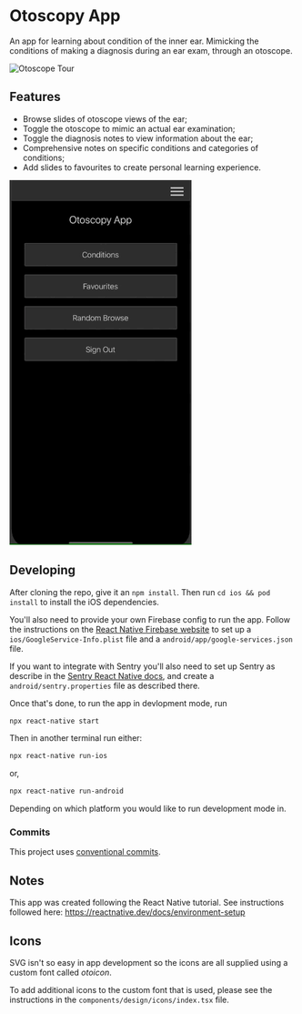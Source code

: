 # Otoscopy App

An app for learning about condition of the inner ear. Mimicking the conditions
of making a diagnosis during an ear exam, through an otoscope.

![Otoscope Tour](docs/otoapp-otoscope-tour.gif 'Otoscope Showcase')

## Features

- Browse slides of otoscope views of the ear;
- Toggle the otoscope to mimic an actual ear examination;
- Toggle the diagnosis notes to view information about the ear;
- Comprehensive notes on specific conditions and categories of conditions;
- Add slides to favourites to create personal learning experience.

![Fact sheet Tour](docs/otoapp-factsheet-tour.gif "Fact sheet Showcase")

## Developing

After cloning the repo, give it an `npm install`. Then run `cd ios && pod
install` to install the iOS dependencies.

You'll also need to provide your own Firebase config to run the app. Follow the
instructions on the [React Native Firebase website](https://rnfirebase.io/) to
set up a `ios/GoogleService-Info.plist` file and a
`android/app/google-services.json` file.

If you want to integrate with Sentry you'll also need to set up Sentry as
describe in the [Sentry React Native
docs](https://docs.sentry.io/platforms/react-native/), and create a
`android/sentry.properties` file as described there.

Once that's done, to run the app in devlopment mode, run

```bash
npx react-native start
```

Then in another terminal run either:

```bash
npx react-native run-ios
```

or,

```bash
npx react-native run-android
```

Depending on which platform you would like to run development mode in.

### Commits

This project uses [conventional
commits](https://www.conventionalcommits.org/en/v1.0.0/).

## Notes

This app was created following the React Native tutorial. See instructions
followed here: https://reactnative.dev/docs/environment-setup

## Icons

SVG isn't so easy in app development so the icons are all supplied using a
custom font called _otoicon_.

To add additional icons to the custom font that is used, please see the
instructions in the `components/design/icons/index.tsx` file.
